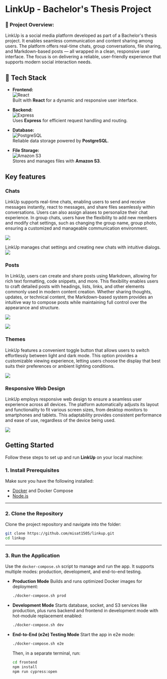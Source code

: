# LinkUp - Bachelor's Thesis Project

### 📝 Project Overview:

LinkUp is a social media platform developed as part of a Bachelor's thesis project. It enables seamless communication and content sharing among users. The platform offers real-time chats, group conversations, file sharing, and Markdown-based posts — all wrapped in a clean, responsive user interface. The focus is on delivering a reliable, user-friendly experience that supports modern social interaction needs.

## 🧰 Tech Stack

- **Frontend:**  
  ![React](https://img.shields.io/badge/React-20232A?style=for-the-badge&logo=react&logoColor=61DAFB)  
  Built with **React** for a dynamic and responsive user interface.

- **Backend:**  
  ![Express](https://img.shields.io/badge/Express.js-404D59?style=for-the-badge)  
  Uses **Express** for efficient request handling and routing.

- **Database:**  
  ![PostgreSQL](https://img.shields.io/badge/PostgreSQL-316192?style=for-the-badge&logo=postgresql&logoColor=white)  
  Reliable data storage powered by **PostgreSQL**.

- **File Storage:**  
  ![Amazon S3](https://img.shields.io/badge/Amazon%20S3-569A31?style=for-the-badge&logo=amazonaws&logoColor=white)  
  Stores and manages files with **Amazon S3**.


## Key features

### Chats

LinkUp supports real-time chats, enabling users to send and receive messages instantly, react to messages, and share files seamlessly within conversations. Users can also assign aliases to personalize their chat experience. In group chats, users have the flexibility to add new members and modify chat settings, such as changing the group name, group photo, ensuring a customized and manageable communication environment.

![](/docs/chat-dark.png)

LinkUp manages chat settings and creating new chats with intuitive dialogs.
![](/docs/chat-dialog.png)

### Posts

In LinkUp, users can create and share posts using Markdown, allowing for rich text formatting, code snippets, and more. This flexibility enables users to craft detailed posts with headings, lists, links, and other elements commonly used in modern content creation. Whether sharing thoughts, updates, or technical content, the Markdown-based system provides an intuitive way to compose posts while maintaining full control over the appearance and structure.

![](/docs/post.png)

![](/docs//post-editor.png)

### Themes

LinkUp features a convenient toggle button that allows users to switch effortlessly between light and dark mode. This option provides a customizable viewing experience, letting users choose the display that best suits their preferences or ambient lighting conditions.

![](/docs/chat-light.png)

### Responsive Web Design

LinkUp employs responsive web design to ensure a seamless user experience across all devices. The platform automatically adjusts its layout and functionality to fit various screen sizes, from desktop monitors to smartphones and tablets. This adaptability provides consistent performance and ease of use, regardless of the device being used.

![](/docs/chat-phone.png)

## Getting Started

Follow these steps to set up and run **LinkUp** on your local machine:

### 1. Install Prerequisites

Make sure you have the following installed:

* [Docker](https://www.docker.com/) and Docker Compose
* [Node.js](https://nodejs.org/)

---

### 2. Clone the Repository

Clone the project repository and navigate into the folder:

```bash
git clone https://github.com/misat1505/linkup.git
cd linkup
```

---

### 3. Run the Application

Use the `docker-compose.sh` script to manage and run the app. It supports multiple modes: production, development, and end-to-end testing.

* **Production Mode**
  Builds and runs optimized Docker images for deployment:

  ```bash
  ./docker-compose.sh prod
  ```

* **Development Mode**
  Starts database, socket, and S3 services like production, plus runs backend and frontend in development mode with hot-module replacement enabled:

  ```bash
  ./docker-compose.sh dev
  ```

* **End-to-End (e2e) Testing Mode**
  Start the app in e2e mode:

  ```bash
  ./docker-compose.sh e2e
  ```

  Then, in a separate terminal, run:

  ```bash
  cd frontend
  npm install
  npm run cypress:open
  ```


